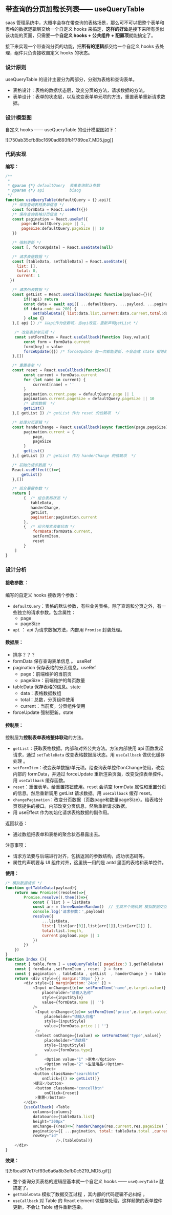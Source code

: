 ## 带查询的分页加载长列表—— useQueryTable 

 saas 管理系统中，大概率会存在带查询的表格场景，那么可不可以把整个表单和表格的数据逻辑层交给一个自定义 hooks 来搞定，**这样的好处**是接下来所有类似该功能的页面，只需要**一个自定义 hooks + 公共组件 + 配置项**就能搞定了。

接下来实现一个带查询分页的功能，把**所有的逻辑**都交给一个自定义 hooks 去处理，组件只负责接收自定义 hooks 的状态。

### 设计原则

useQueryTable 的设计主要分为两部分，分别为表格和查询表单。

* 表格设计：表格的数据状态层，改变分页的方法，请求数据的方法。
* 表单设计：表单的状态层，以及改变表单单元项的方法，重置表单重新请求数据。

### 设计模型图

自定义 hooks —— useQueryTable 的设计模型图如下：


![[750ab35cfb8bc1690ad893fb1f789ce7_MD5.jpg]]

### 代码实现

**编写：**
````jsx
/**
 *
 * @param {*} defaultQuery  表单查询默认参数
 * @param {*} api           biaog
 */
function useQueryTable(defaultQuery = {},api){
   /* 保存查询表格表单信息 */
   const formData = React.useRef({})
   /* 保存查询表格分页信息 */
   const pagination = React.useRef({
       page:defaultQuery.page || 1,
       pageSize:defaultQuery.pageSize || 10
   })

   /* 强制更新 */
   const [, forceUpdate] = React.useState(null)

   /* 请求表格数据 */
   const [tableData, setTableData] = React.useState({
     list: [],
     total: 0,
     current: 1
  })

   /* 请求列表数据 */
   const getList = React.useCallback(async function(payload={}){
        if(!api) return
        const data = await api({ ...defaultQuery, ...payload, ...pagination.current,...formData.current}) || {}
        if (data.code == 200) {
            setTableData({ list:data.list,current:data.current,total:data.total })
        } else {}
   },[ api ]) /* 以api作为依赖项，当api改变，重新声明getList */

    /* 改变表单单元项 */
    const setFormItem = React.useCallback(function (key,value){
        const form = formData.current
        form[key] = value
        forceUpdate({}) /* forceUpdate 每一次都能更新，不会造成 state 相等的情况 */
   },[])

   /* 重置表单 */
   const reset = React.useCallback(function(){
        const current = formData.current
        for (let name in current) {
            current[name] = ''
        }
        pagination.current.page = defaultQuery.page || 1
        pagination.current.pageSize = defaultQuery.pageSize || 10
        /* 请求数据  */
        getList()
   },[ getList ]) /* getList 作为 reset 的依赖项  */

   /* 处理分页逻辑 */
   const handerChange = React.useCallback(async function(page,pageSize){
        pagination.current = {
            page,
            pageSize
        }
        getList()
   },[ getList ]) /* getList 作为 handerChange 的依赖项  */

   /* 初始化请求数据 */
   React.useEffect(()=>{
       getList()
   },[])

   /* 组合暴露参数 */
   return [
        {  /* 组合表格状态 */
           tableData,
           handerChange,
           getList,
           pagination:pagination.current
        },
        {  /* 组合搜索表单状态 */
            formData:formData.current,
            setFormItem,
            reset
        }
    ]
}
````


### 设计分析

#### 接收参数 ：
编写的自定义 hooks 接收两个参数：
* `defaultQuery`：表格的默认参数，有些业务表格，除了查询和分页之外，有一些独立的请求参数。包含属性：
	* page
	* pageSize
* `api` ： api 为请求数据方法，内部用 `Promise` 封装处理。

#### 数据层：

* 排序？？？
* formData 保存查询表单信息 。 useRef
* pagination 保存表格的分页信息。useRef
	* page：前端维护的当前页
	* pageSize：前端维护的每页数量
* tableData 保存表格的信息。state
	* data：表格数据数组
	* total：总数，分页组件使用
	* current：当前页，分页组件使用
* forceUpdate 强制更新。state

#### 控制层：
控制层为**控制表单表格整体联动**的方法。

* `getList`：获取表格数据。内部和对外公共方法。方法内部使用 api 函数发起请求，通过 `setTableData` 改变表格数据层状态。用 `useCallback` 做优化缓存处理 。 
* `setFormItem`：改变表单数据/单元项。给查询表单控件onChange使用，改变内部的 formData，并通过 forceUpdate 重新渲染页面，改变受控表单控件。用 `useCallback` 缓存函数。
* `reset`：重置表单。给重置按钮使用。reset 会清空 formData 属性和重置分页的信息。然后重新调用 getList 请求数据。用 `useCallback` 缓存 reset。
* `changePagination`：改变分页数据（页数page和数量pageSize）。给表格分页器提供的接口。内部改变分页信息，然后重新请求数据。
* 用 useEffect 作为初始化请求表格数据的副作用。

返回状态：
* 通过数组把表单和表格的聚合状态暴露出去。

注意事项：

* 请求方法要与后端进行对齐，包括返回的参数结构，成功状态码等。
* 属性的声明要与 UI 组件对齐，这里统一用的是 antd 里面的表格和表单控件。

**使用：**
````js
/* 模拟数据请求 */
function getTableData(payload){
    return new Promise((resolve)=>{
        Promise.resolve().then(()=>{
            const { list } = listData
            const arr = threeNumberRandom()  // 生成三个随机数 模拟数据交互
            console.log('请求参数：',payload)
            resolve({
                ...listData,
                list:[ list[arr[0]],list[arr[1]],list[arr[2]] ],
                total:list.length,
                current:payload.page || 1
            })
        })
    })
}
function Index (){
    const [ table,form ] = useQueryTable({ pageSize:3 },getTableData)
    const { formData ,setFormItem , reset  } = form
    const { pagination , tableData , getList  , handerChange } = table
    return <div style={{ margin:'30px' }} >
        <div style={{ marginBottom:'24px' }} >
            <Input onChange={(e)=> setFormItem('name',e.target.value)}
                placeholder="请输入名称"
                style={inputStyle}
                value={formData.name || ''}
            />
             <Input onChange={(e)=> setFormItem('price',e.target.value)}
                 placeholder="请输入价格"
                 style={inputStyle}
                 value={formData.price || ''}
             />
             <Select onChange={(value) => setFormItem('type',value)}
                 placeholder="请选择"
                 style={inputStyle}
                 value={formData.type}
             >
                 <Option value="1" >家电</Option>
                 <Option value="2" >生活用品</Option>
             </Select>
            <button className="searchbtn"
                onClick={() => getList()}
            >提交</button>
             <button className="concellbtn"
                 onClick={reset}
             >重置</button>
        </div>
        {useCallback( <Table
            columns={columns}
            dataSource={tableData.list}
            height="300px"
            onChange={(res)=>{ handerChange(res.current,res.pageSize) }}
            pagination={{ ...pagination, total: tableData.total ,current:tableData.current }}
            rowKey="id"
                      />,[tableData])}
    </div>
}
````

**效果：**


![[5fbca8f7e17cf93e6a6a8b3efb0c5219_MD5.gif]]

* 整个查询分页表格的逻辑层基本就一个自定义 hooks —— `useQueryTable` 就搞定了。
* `getTableData` 模拟了数据交互过程 ，其内部的代码逻辑不必纠结 。
* `useCallback` 对 Table 的 React element 做缓存处理，这样频繁的表单控件更新，不会让 Table 组件重新渲染。
